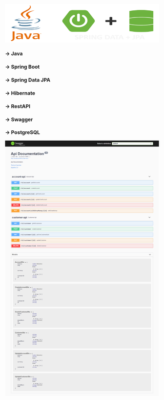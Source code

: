   ![alt text](https://github.com/Atabey44/BankOfJavaSpring/blob/main/readmi_java_banner.png?raw=true)
  
  ### -> Java
  ### -> Spring Boot
  ### -> Spring Data JPA
  ### -> Hibernate
  ### -> RestAPI
  ### -> Swagger
  ### -> PostgreSQL
 

  

![alt text](https://github.com/Atabey44/BankOfJavaSpring/blob/main/BankOfJava_Swagger_API.png?raw=true)

